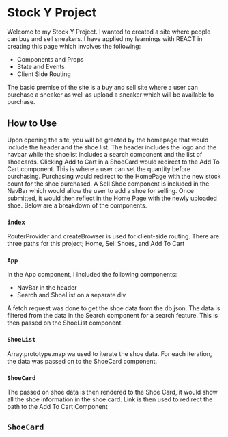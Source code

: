 # Stock Y Project

Welcome to my Stock Y Project. I wanted to created a site where people can buy and sell sneakers. I have applied my learnings with REACT in creating this page which involves the following:

- Components and Props
- State and Events
- Client Side Routing

The basic premise of the site is a buy and sell site where a user can purchase a sneaker as well as upload a sneaker which will be available to purchase.

## How to Use

Upon opening the site, you will be greeted by the homepage that would include the header and the shoe list. The header includes the logo and the navbar while the shoelist includes a search component and the list of shoecards. Clicking Add to Cart in a ShoeCard would redirect to the Add To Cart component. This is where a user can set the quantity before purchasing. Purchasing would redirect to the HomePage with the new stock count for the shoe purchased. A Sell Shoe component is included in the NavBar which would allow the user to add a shoe for selling. Once submitted, it would then reflect in the Home Page with the newly uploaded shoe. Below are a breakdown of the components.

### `index`

RouterProvider and createBrowser is used for client-side routing. There are three paths for this project; Home, Sell Shoes, and Add To Cart 

### `App`

In the App component, I included the following components:

- NavBar in the header
- Search and ShoeList on a separate div

A fetch request was done to get the shoe data from the db.json. The data is filtered from the data in the Search component for a search feature. This is then passed on the ShoeList component.

### `ShoeList`

Array.prototype.map wa used to iterate the shoe data. For each iteration, the data was passed on to the ShoeCard component.

### `ShoeCard`

The passed on shoe data is then rendered to the Shoe Card, it would show all the shoe information in the shoe card. Link is then used to redirect the path to the Add To Cart Component

## `ShoeCard`


